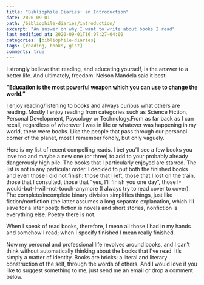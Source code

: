 ```yaml
---
title: "Bibliophile Diaries: an Introduction"
date: 2020-09-01
path: /bibliophile-diaries/introduction/
excerpt: "An answer on why I want to write about books I read"
last_modified_at: 2020-09-01T16:07:27-04:00
categories: [bibliophile-diaries]
tags: [reading, books, gist]
comments: true
---
```


I strongly believe that reading, and educating yourself, is the answer to a better life. And ultimately, freedom. Nelson Mandela said it best:

**“Education is the most powerful weapon which you can use to change the world.”**

I enjoy reading/listening to books and always curious what others are reading. Mostly I enjoy reading from categories such as Science Fiction, Personal Development, Psycology or Technology.From as far back as I can recall, regardless of wherever I was in life or whatever was happening in my world, there were books. Like the people that pass through our personal corner of the planet, most I remember fondly, but only vaguely.

Here is my list of recent compelling reads. I bet you’ll see a few books you love too and maybe a new one (or three) to add to your probably already dangerously high pile. The books that I particularly enjoyed are starred. The list is not in any particular order. I decided to put both the finished books and even those I did not finish: those that I left, those that I lost on the train, those that I consulted, those that “yes, I’ll finish you one day”, those I-would-but-I-will-not-touch-anymore (I always try to read cover to cover). The complete/incomplete binary division simplifies things, just like fiction/nonfiction (the latter assumes a long separate explanation, which I’ll save for a later post): fiction is novels and short stories, nonfiction is everything else. Poetry there is not.

When I speak of read books, therefore, I mean all those I had in my hands and somehow I read; when I specify finished I mean really finished.

Now my personal and professional life revolves around books, and I can’t think without automatically thinking about the books that I've read. It’s simply a matter of identity. Books are bricks: a literal and literary construction of the self, through the words of others. And I would love if you like to suggest something to me, just send me an email or drop a comment below.
